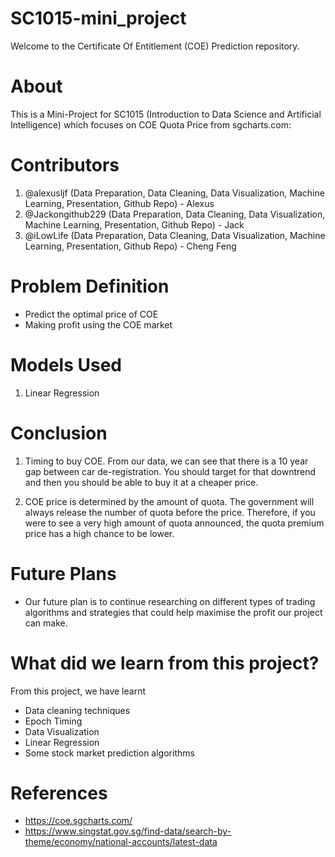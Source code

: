 # SC1015-mini_project
Welcome to the Certificate Of Entitlement (COE) Prediction repository.

# About
This is a Mini-Project for SC1015 (Introduction to Data Science and Artificial Intelligence) which focuses on COE Quota Price from sgcharts.com:

# Contributors
  1. @alexusljf (Data Preparation, Data Cleaning, Data Visualization, Machine Learning, Presentation, Github Repo)         - Alexus
  2. @Jackongithub229  (Data Preparation, Data Cleaning, Data Visualization, Machine Learning, Presentation, Github Repo)   - Jack
  3. @iLowLife  (Data Preparation, Data Cleaning, Data Visualization, Machine Learning, Presentation, Github Repo)          - Cheng Feng

# Problem Definition
  * Predict the optimal price of COE 
  * Making profit using the COE market

# Models Used
  1. Linear Regression

# Conclusion
 1. Timing to buy COE.
    From our data, we can see that there is a 10 year gap between car de-registration. 
    You should target for that downtrend and then you should be able to buy it at a cheaper price.

 2. COE price is determined by the amount of quota.
    The government will always release the number of quota before the price.
    Therefore, if you were to see a very high amount of quota announced, the quota premium price has a high chance to be lower.

# Future Plans
 * Our future plan is to continue researching on different types of trading algorithms and strategies that could help maximise the profit our project can make.

# What did we learn from this project?
From this project, we have learnt
 * Data cleaning techniques
 * Epoch Timing
 * Data Visualization
 * Linear Regression
 * Some stock market prediction algorithms

# References
  - https://coe.sgcharts.com/
  - https://www.singstat.gov.sg/find-data/search-by-theme/economy/national-accounts/latest-data
